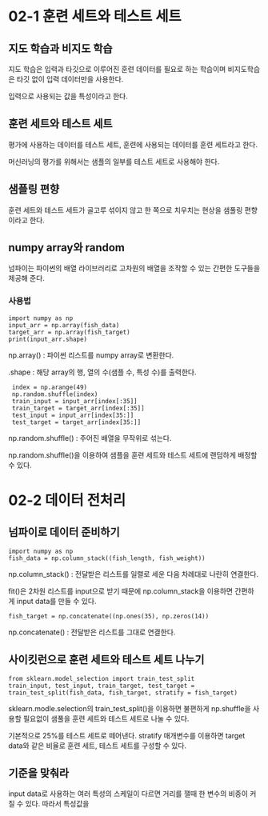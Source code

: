 # 02-1 훈련 세트와 테스트 세트
## 지도 학습과 비지도 학습
 지도 학습은 입력과 타깃으로 이루어진 훈련 데이터를 필요로 하는 학습이며 비지도학습은 타깃 없이 입력 데이터만을 사용한다.

 입력으로 사용되는 값을 특성이라고 한다.

## 훈련 세트와 테스트 세트
 평가에 사용하는 데이터를 테스트 세트, 훈련에 사용되는 데이터를 훈련 세트라고 한다.

 머신러닝의 평가를 위해서는 샘플의 일부를 테스트 세트로 사용해야 한다.

## 샘플링 편향
 훈련 세트와 테스트 세트가 골고루 섞이지 않고 한 쪽으로 치우치는 현상을 샘풀링 편향이라고 한다.

## numpy array와 random
 넘파이는 파이썬의 배열 라이브러리로 고차원의 배열을 조작할 수 있는 간편한 도구들을 제공해 준다.

### 사용법
    import numpy as np
    input_arr = np.array(fish_data)
    target_arr = np.array(fish_target)
    print(input_arr.shape)

 np.array() : 파이썬 리스트를 numpy array로 변환한다.
 
 .shape : 해당 array의 행, 열의 수(샘플 수, 특성 수)를 출력한다.

     index = np.arange(49)
     np.random.shuffle(index)
     train_input = input_arr[index[:35]]
     train_target = target_arr[index[:35]]
     test_input = input_arr[index[35:]]
     test_target = target_arr[index[35:]]

 np.random.shuffle() : 주어진 배열을 무작위로 섞는다.

 np.random.shuffle()을 이용하여 샘플을 훈련 세트와 테스트 세트에 랜덤하게 배정할 수 있다.
 
# 02-2 데이터 전처리
## 넘파이로 데이터 준비하기
    import numpy as np
    fish_data = np.column_stack((fish_length, fish_weight))

np.column_stack() : 전달받은 리스트를 일렬로 세운 다음 차례대로 나란히 연결한다.

fit()은 2차원 리스트를 input으로 받기 때문에 np.column_stack을 이용하면 간편하게 input data를 만들 수 있다.

    fish_target = np.concatenate((np.ones(35), np.zeros(14))

np.concatenate() : 전달받은 리스트를 그대로 연결한다.

## 사이킷런으로 훈련 세트와 테스트 세트 나누기
    from sklearn.model_selection import train_test_split
    train_input, test_input, train_target, test_target = train_test_split(fish_data, fish_target, stratify = fish_target)

sklearn.modle.selection의 train_test_split()을 이용하면 불편하게 np.shuffle을 사용할 필요없이 샘풀을 훈련 세트와 테스트 세트로 나눌 수 있다.

기본적으로 25%를 테스트 세트로 떼어낸다. stratify 매개변수를 이용하면 target data와 같은 비율로 훈련 세트, 테스트 세트를 구성할 수 있다.

## 기준을 맞춰라
 input data로 사용하는 여러 특성의 스케일이 다르면 거리를 잴때 한 변수의 비중이 커질 수 있다. 따라서 특성값을 

    

